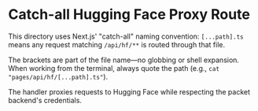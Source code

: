 # Catch-all Hugging Face Proxy Route

This directory uses Next.js' "catch-all" naming convention: `[...path].ts` means any request matching `/api/hf/**` is routed through that file.

The brackets are part of the file name—no globbing or shell expansion. When working from the terminal, always quote the path (e.g., `cat "pages/api/hf/[...path].ts"`).

The handler proxies requests to Hugging Face while respecting the packet backend's credentials.

